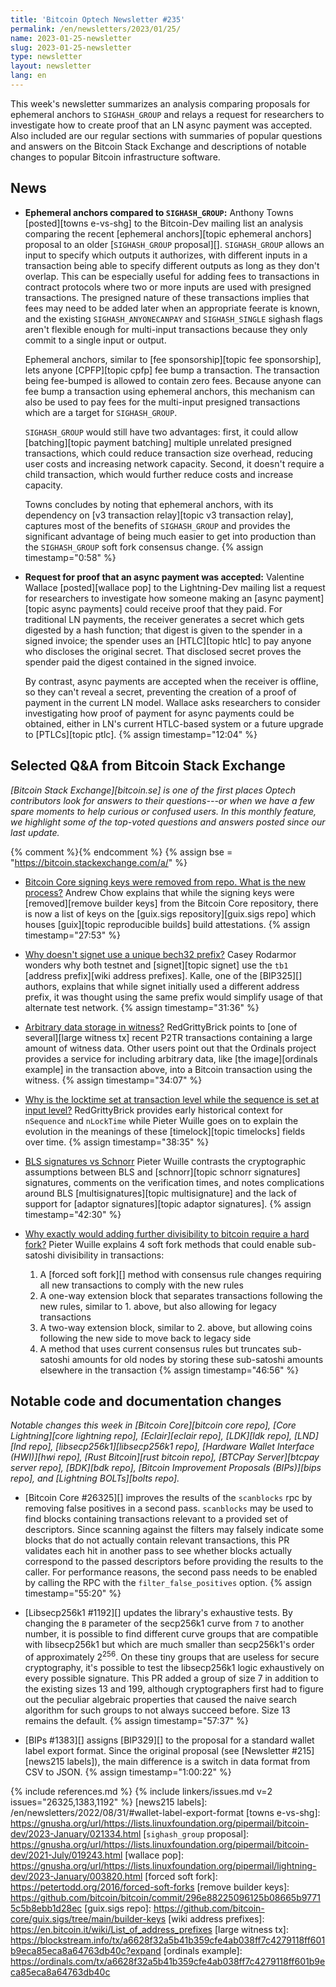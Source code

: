 ```yaml
---
title: 'Bitcoin Optech Newsletter #235'
permalink: /en/newsletters/2023/01/25/
name: 2023-01-25-newsletter
slug: 2023-01-25-newsletter
type: newsletter
layout: newsletter
lang: en
---
```

This week's newsletter summarizes an analysis comparing proposals for
ephemeral anchors to `SIGHASH_GROUP` and relays a request for
researchers to investigate how to create proof that an LN async payment
was accepted.  Also included are our regular sections with summaries of
popular questions and answers on the Bitcoin Stack Exchange
and descriptions
of notable changes to popular Bitcoin infrastructure software.

## News

- **Ephemeral anchors compared to `SIGHASH_GROUP`:** Anthony Towns
  [posted][towns e-vs-shg] to the Bitcoin-Dev mailing list an analysis
  comparing the recent [ephemeral anchors][topic ephemeral anchors]
  proposal to an older [`SIGHASH_GROUP` proposal][].  `SIGHASH_GROUP`
  allows an input to specify which outputs it authorizes, with
  different inputs in a transaction being able to specify different
  outputs as long as they don't overlap.  This can be especially useful
  for adding fees to transactions in contract protocols where two or
  more inputs are used with presigned transactions.  The presigned
  nature of these transactions implies that fees may need to be added
  later when an appropriate feerate is known, and the existing
  `SIGHASH_ANYONECANPAY` and `SIGHASH_SINGLE` sighash flags aren't
  flexible enough for multi-input transactions because they only commit
  to a single input or output.

  Ephemeral anchors, similar to [fee sponsorship][topic fee
  sponsorship], lets anyone [CPFP][topic cpfp] fee bump a transaction.
  The transaction being fee-bumped is allowed to contain zero fees.
  Because anyone can fee bump a transaction using ephemeral anchors,
  this mechanism can also be used to pay fees for the multi-input
  presigned transactions which are a target for `SIGHASH_GROUP`.

  `SIGHASH_GROUP` would still have two advantages: first, it
  could allow [batching][topic payment batching] multiple unrelated
  presigned transactions, which could reduce transaction size
  overhead, reducing user costs and increasing network
  capacity.  Second, it doesn't require a child transaction,
  which would further reduce costs and increase capacity.

  Towns concludes by noting that ephemeral anchors, with its
  dependency on [v3 transaction relay][topic v3 transaction relay],
  captures most of the benefits of `SIGHASH_GROUP` and provides the
  significant advantage of being much easier to get into
  production than the `SIGHASH_GROUP` soft fork consensus change. {% assign timestamp="0:58" %}

- **Request for proof that an async payment was accepted:** Valentine
  Wallace [posted][wallace pop] to the Lightning-Dev mailing list a
  request for researchers to investigate how someone making an [async
  payment][topic async payments] could receive proof that they paid.
  For traditional LN payments, the receiver generates a secret which
  gets digested by a hash function; that digest is given to the spender
  in a signed invoice; the spender uses an [HTLC][topic htlc] to pay
  anyone who discloses the original secret.  That disclosed secret
  proves the spender paid the digest contained in the signed invoice.

  By contrast, async payments are accepted when the receiver is
  offline, so they can't reveal a secret, preventing the creation of a
  proof of payment in the current LN model.  Wallace asks researchers
  to consider investigating how proof of payment for async payments
  could be obtained, either in LN's current HTLC-based system or a
  future upgrade to [PTLCs][topic ptlc]. {% assign timestamp="12:04" %}

## Selected Q&A from Bitcoin Stack Exchange

*[Bitcoin Stack Exchange][bitcoin.se] is one of the first places Optech
contributors look for answers to their questions---or when we have a
few spare moments to help curious or confused users.  In
this monthly feature, we highlight some of the top-voted questions and
answers posted since our last update.*

{% comment %}<!-- https://bitcoin.stackexchange.com/search?tab=votes&q=created%3a1m..%20is%3aanswer -->{% endcomment %}
{% assign bse = "https://bitcoin.stackexchange.com/a/" %}

- [Bitcoin Core signing keys were removed from repo. What is the new process?]({{bse}}116649)
  Andrew Chow explains that while the signing keys were [removed][remove builder
  keys] from the Bitcoin Core repository, there is now a list of keys on the
  [guix.sigs repository][guix.sigs repo] which houses [guix][topic reproducible
  builds] build attestations. {% assign timestamp="27:53" %}

- [Why doesn't signet use a unique bech32 prefix?]({{bse}}116630)
  Casey Rodarmor wonders why both testnet and [signet][topic signet] use
  the `tb1` [address prefix][wiki address prefixes]. Kalle, one of the [BIP325][] authors, explains that
  while signet initially used a different address prefix, it was thought using the same
  prefix would simplify usage of that alternate test network. {% assign timestamp="31:36" %}

- [Arbitrary data storage in witness?]({{bse}}116875)
  RedGrittyBrick points to [one of several][large witness tx] recent P2TR
  transactions containing a large amount of witness data. Other users point out
  that the Ordinals project provides a service for including arbitrary data,
  like [the image][ordinals example] in the transaction above, into a Bitcoin transaction using the witness. {% assign timestamp="34:07" %}

- [Why is the locktime set at transaction level while the sequence is set at input level?]({{bse}}116706)
  RedGrittyBrick provides early historical context for `nSequence` and `nLockTime`
  while Pieter Wuille goes on to explain the evolution in the meanings of these [timelock][topic
  timelocks] fields over time. {% assign timestamp="38:35" %}

- [BLS signatures vs Schnorr]({{bse}}116551)
  Pieter Wuille contrasts the cryptographic assumptions between BLS and
  [schnorr][topic schnorr signatures] signatures, comments on the verification
  times, and notes complications around BLS [multisignatures][topic
  multisignature] and the lack of support for [adaptor signatures][topic adaptor signatures]. {% assign timestamp="42:30" %}

- [Why exactly would adding further divisibility to bitcoin require a hard fork?]({{bse}}116584)
  Pieter Wuille explains 4 soft fork methods that could enable sub-satoshi divisibility in transactions:

  1. A [forced soft fork][] method with consensus rule changes
     requiring all new transactions to comply with the new rules
  2. A one-way extension block that separates transactions following the new
     rules, similar to 1. above, but also allowing for legacy transactions
  3. A two-way extension block, similar to 2. above, but allowing coins
     following the new side to move back to legacy side
  4. A method that uses current consensus rules but truncates sub-satoshi
     amounts for old nodes by storing these sub-satoshi amounts elsewhere in
     the transaction {% assign timestamp="46:56" %}

## Notable code and documentation changes

*Notable changes this week in [Bitcoin Core][bitcoin core repo], [Core
Lightning][core lightning repo], [Eclair][eclair repo], [LDK][ldk repo],
[LND][lnd repo], [libsecp256k1][libsecp256k1 repo], [Hardware Wallet
Interface (HWI)][hwi repo], [Rust Bitcoin][rust bitcoin repo], [BTCPay
Server][btcpay server repo], [BDK][bdk repo], [Bitcoin Improvement
Proposals (BIPs)][bips repo], and [Lightning BOLTs][bolts repo].*

- [Bitcoin Core #26325][] improves the results of the `scanblocks` rpc
  by removing false positives in a second pass. `scanblocks` may be used
  to find blocks containing transactions relevant to a provided set of descriptors.
  Since scanning against the filters may falsely indicate some blocks
  that do not actually contain relevant transactions, this PR validates
  each hit in another pass to see whether blocks actually correspond to
  the passed descriptors before providing the results to the caller.
  For performance reasons, the second pass needs to be enabled by
  calling the RPC with the `filter_false_positives` option. {% assign timestamp="55:20" %}

- [Libsecp256k1 #1192][] updates the library's exhaustive tests.  By
  changing the `B` parameter of the secp256k1 curve from `7` to another
  number, it is possible to find different curve groups that are
  compatible with libsecp256k1 but which are much smaller than
  secp256k1's order of approximately 2<sup>256</sup>.  On these tiny
  groups that are useless for secure cryptography, it's possible to test
  the libsecp256k1 logic exhaustively on every possible signature.  This
  PR added a group of size 7 in addition to the existing sizes 13 and
  199, although cryptographers first had to figure out the peculiar
  algebraic properties that caused the naive search algorithm for such
  groups to not always succeed before.  Size 13 remains the default. {% assign timestamp="57:37" %}

- [BIPs #1383][] assigns [BIP329][] to the proposal for a standard
  wallet label export format.  Since the original proposal (see
  [Newsletter #215][news215 labels]), the main difference is a switch
  in data format from CSV to JSON. {% assign timestamp="1:00:22" %}

{% include references.md %}
{% include linkers/issues.md v=2 issues="26325,1383,1192" %}
[news215 labels]: /en/newsletters/2022/08/31/#wallet-label-export-format
[towns e-vs-shg]: https://gnusha.org/url/https://lists.linuxfoundation.org/pipermail/bitcoin-dev/2023-January/021334.html
[`sighash_group` proposal]: https://gnusha.org/url/https://lists.linuxfoundation.org/pipermail/bitcoin-dev/2021-July/019243.html
[wallace pop]: https://gnusha.org/url/https://lists.linuxfoundation.org/pipermail/lightning-dev/2023-January/003820.html
[forced soft fork]: https://petertodd.org/2016/forced-soft-forks
[remove builder keys]: https://github.com/bitcoin/bitcoin/commit/296e88225096125b08665b97715c5b8ebb1d28ec
[guix.sigs repo]: https://github.com/bitcoin-core/guix.sigs/tree/main/builder-keys
[wiki address prefixes]: https://en.bitcoin.it/wiki/List_of_address_prefixes
[large witness tx]: https://blockstream.info/tx/a6628f32a5b41b359cfe4ab038ff7c4279118ff601b9eca85eca8a64763db40c?expand
[ordinals example]: https://ordinals.com/tx/a6628f32a5b41b359cfe4ab038ff7c4279118ff601b9eca85eca8a64763db40c
